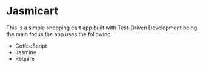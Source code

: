 # Jasmicart

This is a simple shopping cart app built with Test-Driven Development being the main focus the app uses the following 

* CoffeeScript 
* Jasmine 
* Require
